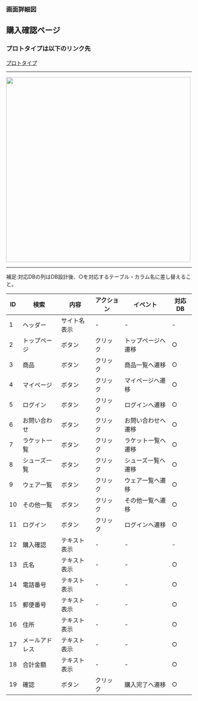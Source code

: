 ### 画面詳細図
## 購入確認ページ
### プロトタイプは以下のリンク先
[プロトタイプ](https://www.figma.com/file/xd5QU5AZieLSmIfT1NGZW3/original?node-id=30%3A1294)
*****
<img src="../img/購入確認1.png.png" width="500">

*****

補足:対応DBの列はDB設計後、○を対応するテーブル・カラム名に差し替えること。

| ID | 検索 | 内容 | アクション | イベント | 対応DB |
|----|-----|-----|---------|--------|-------|
|1|ヘッダー|サイト名表示|-|-|-|
|2|トップページ|ボタン|クリック|トップページへ遷移|○|
|3|商品|ボタン|クリック|商品一覧へ遷移|○|
|4|マイページ|ボタン|クリック|マイページへ遷移|○|
|5|ログイン|ボタン|クリック|ログインへ遷移|○|
|6|お問い合わせ|ボタン|クリック|お問い合わせへ遷移|○|
|7|ラケット一覧|ボタン|クリック|ラケット一覧へ遷移|○|
|8|シューズ一覧|ボタン|クリック|シューズ一覧へ遷移|○|
|9|ウェア一覧|ボタン|クリック|ウェア一覧へ遷移|○|
|10|その他一覧|ボタン|クリック|その他一覧へ遷移|○|
|11|ログイン|ボタン|クリック|ログインへ遷移|○|
|12|購入確認|テキスト表示|-|-|-|
|13|氏名|テキスト表示|-|-|○|
|14|電話番号|テキスト表示|-|-|○|
|15|郵便番号|テキスト表示|-|-|○|
|16|住所|テキスト表示|-|-|○|
|17|メールアドレス|テキスト表示|-|-|○|
|18|合計金額|テキスト表示|-|-|○|
|19|確認|ボタン|クリック|購入完了へ遷移|○|


